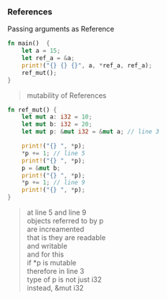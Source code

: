### References

Passing arguments as Reference

```rust
fn main()  {
    let a = 15;
    let ref_a = &a;
    print!("{} {} {}", a, *ref_a, ref_a);
    ref_mut();
}
```

> mutability of References  

```rust
fn ref_mut() {
    let mut a: i32 = 10;
    let mut b: i32 = 20;
    let mut p: &mut i32 = &mut a; // line 3

    print!("{} ", *p);
    *p += 1; // line 5
    print!("{} ", *p);
    p = &mut b;
    print!("{} ", *p);
    *p += 1; // line 9
    print!("{} ", *p);
}
```

> at line 5 and line 9  
> objects referred to by p   
> are increamented   
> that is they are readable   
> and writable  
> and for this   
> if *p is mutable  
> therefore in line 3  
> type of p is not just i32   
> instead, &mut i32  


